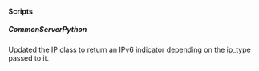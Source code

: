 
#### Scripts

##### CommonServerPython
Updated the IP class to return an IPv6 indicator depending on the ip_type passed to it.
